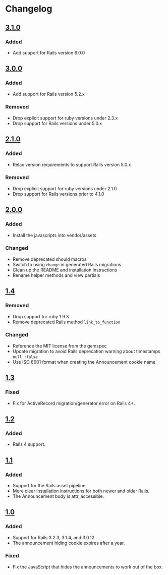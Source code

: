 # Changelog

## [3.1.0]

### Added

- Add support for Rails version 6.0.0

## [3.0.0]

### Added

- Add support for Rails version 5.2.x

### Removed

- Drop explicit support for ruby versions under 2.3.x
- Drop support for Rails versions under 5.0.x

## [2.1.0]

### Added

- Relax version requirements to support Rails version 5.0.x

### Removed

- Drop explicit support for ruby versions under 2.1.0
- Drop support for Rails versions prior to 4.1.0

## [2.0.0]

### Added

- Install the javascripts into vendor/assets

### Changed

- Remove deprecated should macros
- Switch to using `change` in generated Rails migrations
- Clean up the README and installation instructions
- Rename helper methods and view partials

## [1.4]

### Removed

- Drop support for ruby 1.9.3
- Remove deprecated Rails method `link_to_function`

### Changed

- Reference the MIT license from the gemspec
- Update migration to avoid Rails deprecation warning about timestamps `null :false`
- Use ISO 8601 format when creating the Announcement cookie name

## [1.3]

### Fixed

- Fix for ActiveRecord migration/generator error on Rails 4+.

## [1.2]

### Added

- Rails 4 support.

## [1.1]

### Added

- Support for the Rails asset pipeline.
- More clear installation instructions for both newer and older Rails.
- The Announcement body is attr_accessible.

## [1.0]

### Added

- Support for Rails 3.2.3, 3.1.4, and 3.0.12.
- The announcement hiding cookie expires after a year.

### Fixed

- Fix the JavaScript that hides the announcements to work out of the box.

[3.1.0]: https://github.com/thoughtbot/paul_revere/compare/v3.0.0...v3.1.0
[3.0.0]: https://github.com/thoughtbot/paul_revere/compare/v2.1.0...v3.0.0
[2.1.0]: https://github.com/thoughtbot/paul_revere/compare/v2.0.0...v2.1.0
[2.0.0]: https://github.com/thoughtbot/paul_revere/compare/v1.4...v2.0.0
[1.4]: https://github.com/thoughtbot/paul_revere/compare/v1.3...v1.4
[1.3]: https://github.com/thoughtbot/paul_revere/compare/v1.2...v1.3
[1.2]: https://github.com/thoughtbot/paul_revere/compare/v1.1...v1.2
[1.1]: https://github.com/thoughtbot/paul_revere/compare/v1.0...v1.1
[1.0]: https://github.com/thoughtbot/paul_revere/compare/v0.2.1...v1.0
